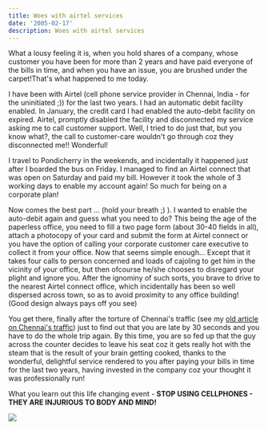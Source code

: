 ```yaml
---
title: Woes with airtel services
date: '2005-02-17'
description: Woes with airtel services
---
```


What a lousy feeling it is, when you hold shares of a company, whose customer you have been for more than 2 years and have paid everyone of the bills in time, and when you have an issue, you are brushed under the carpet!That's what happened to me today. 

I have been with Airtel (cell phone service provider in Chennai, India - for the uninitiated ;)) for the last two years. I had an automatic debit facility enabled. In January, the credit card I had enabled the auto-debit facility on expired. Airtel, promptly disabled the facility and disconnected my service asking me to call customer support. Well, I tried to do just that, but you know what?, the call to customer-care wouldn't go through coz they disconnected me!! Wonderful! 

I travel to Pondicherry in the weekends, and incidentally it happened just after I boarded the bus on Friday. I managed to find an Airtel connect that was open on Saturday and paid my bill. However it took the whole of 3 working days to enable my account again! So much for being on a corporate plan! 

Now comes the best part ... (hold your breath ;) ). I wanted to enable the auto-debit again and guess what you need to do? This being the age of the paperless office, you need to fill a two page form (about 30-40 fields in all), attach a photocopy of your card and submit the form at Airtel connect or you have the option of calling your corporate customer care executive to collect it from your office. Now that seems simple enough... Except that it takes four calls to person concerned and loads of cajoling to get him in the vicinity of your office, but then ofcourse he/she chooses to disregard your plight and ignore you. After the ignominy of such sorts, you brave to drive to the nearest Airtel connect office, which incidentally has been so well dispersed across town, so as to avoid proximity to any office building! (Good design always pays off you see)

You get there, finally after the torture of Chennai's traffic (see my [old article on Chennai's traffic][0]) just to find out that you are late by 30 seconds and you have to do the whole trip again. By this time, you are so fed up that the guy across the counter decides to leave his seat coz it gets really hot with the steam that is the result of your brain getting cooked, thanks to the wonderful, delightful service rendered to you after paying your bills in time for the last two years, having invested in the company coz your thought it was professionally run!

What you learn out this life changing event - **STOP USING CELLPHONES - THEY ARE INJURIOUS TO BODY AND MIND!**

![](/images/7854873-110865590729389169?l=shvelmur.blogspot.com)


[0]: http://www.shvelmur.com/current/2004/08/damn-i-hate-traffic-in-chennai.html